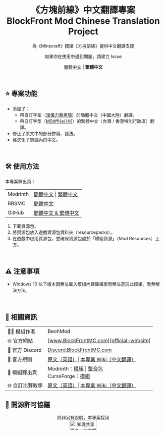 ﻿
<div align="center">

# 《方塊前線》中文翻譯專案<br>**B**lock**F**ront **Mod** **C**hi**n**ese **Tr**anslation **Project**

為《Minecraft》模組《方塊前線》提供中文翻譯支援

如果你在使用中遇到問題，請建立 Issue

[簡體中文][readme-schinese] | **繁體中文**

[readme-schinese]: READMEs/README.zh-hans.md

</div>

<br>

## ⭐ 專案功能

- 添加了：
  - 帶自訂字型（[漢儀力量黑簡][hyliliangheij]）的簡體中文（中國大陸）翻譯。
  - 帶自訂字型（[MStiffHei HK][mstiffhei-hk]）的繁體中文（台灣 / 香港特別行政區）翻譯。
- 修正了原文中的部分拼寫、語法。
- 格式化了遊戲內的中文。

[hyliliangheij]: https://www.hanyi.com.cn/productdetail.php?id=589
[mstiffhei-hk]: https://www.onlinewebfonts.com/download/

<br>

## 🛠️ 使用方法

本專案釋出頁：

| | |
| :- | :- |
| Modrinth | [簡體中文][project-modrinth-schinese] \| [繁體中文][project-modrinth-tchinese] |
| BBSMC | [簡體中文][project-bbsmc-schinese] |
| GitHub | [簡體中文 & 繁體中文][project-github] |

1. 下載資源包。
2. 將資源包放入遊戲資源包資料夾（resourcepacks）。
3. 在遊戲中啟用資源包，並確保資源包處於「模組資源」（Mod Resources）上方。

[project-modrinth-schinese]: https://modrinth.com/resourcepack/bfmod-cntr-project-schinese
[project-modrinth-tchinese]: https://modrinth.com/resourcepack/bfmod-cntr-project-tchinese
[project-bbsmc-schinese]: https://bbsmc.net/resourcepack/bfmod-cntr-project-schinese
[project-github]: https://github.com/YoMonNPC/BFMod-CNTR-Project

<br>

## ⚠️ 注意事項

- Windows 10 以下版本因無法載入模組內建庫檔案而無法遊玩此模組。暫無解決方法。

<br>

## 🔗 相關資訊

| | |
| :- | :- |
| 🧑‍💻 模組作者 | BeohMod |
| 🌐 官方網站 | [www.BlockFrontMC.com][official-website] |
| 💬 官方 Discord| [Discord.BlockFrontMC.com][official-discord] |
| 📄 官方規則 | [原文（英語）][official-rules]\| [本專案 Wiki（中文翻譯）][project-wiki] |
| 📄 模組釋出頁 | Modrinth：[模組][mod-modrinth] \| [整合包][modpack-modrinth]<br>CurseForge：[模組][mod-curseforge] |
| 🌐 自訂比賽教學 | [原文（英語）][matchmaking-guide]\| [本專案 Wiki（中文翻譯）][project-wiki] |

[official-website]: https://www.blockfrontmc.com
[official-discord]: https://discord.blockfrontmc.com
[official-rules]: https://www.blockfrontmc.com/rules
[project-wiki]: https://github.com/YoMonNPC/BFMod-CNTR-Project/wiki
[mod-modrinth]: https://modrinth.com/mod/blockfront
[modpack-modrinth]: https://modrinth.com/modpack/
[mod-curseforge]: https://www.curseforge.com/minecraft/mc-mods/world-war-iimod-packcd565693a2b50b63076c42f932746214
[matchmaking-guide]: https://discord.com/channels/899063859539759154/1090433325564432495/1090433325564432495

## 🤝 開源許可協議

<div align="center">

除非另有說明，本專案採用<br><a href="https://creativecommons.org/licenses/by-nc-sa/4.0/"><img src="http://mirrors.creativecommons.org/presskit/buttons/88x31/png/by-nc-sa.png" alt="知識共享署名—非商業性使用—相同方式共享 4.0 國際公共許可協議（Creative Commons Attribution 4.0 International Licence，CC BY-NC-SA 4.0）" width="88" height="31" /></a>

</div>
